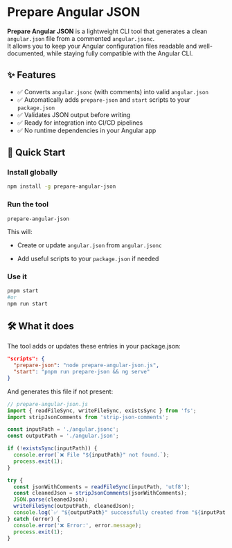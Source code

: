 # Prepare Angular JSON

**Prepare Angular JSON** is a lightweight CLI tool that generates a clean `angular.json` file from a commented `angular.jsonc`.  
It allows you to keep your Angular configuration files readable and well-documented, while staying fully compatible with the Angular CLI.

## ✨ Features

- ✅ Converts `angular.jsonc` (with comments) into valid `angular.json`
- ✅ Automatically adds `prepare-json` and `start` scripts to your `package.json`
- ✅ Validates JSON output before writing
- ✅ Ready for integration into CI/CD pipelines
- ✅ No runtime dependencies in your Angular app

## 🚀 Quick Start

### Install globally

```bash
npm install -g prepare-angular-json

```

### Run the tool

```
prepare-angular-json
```
This will:

- Create or update `angular.json` from `angular.jsonc`

- Add useful scripts to your `package.json` if needed

### Use it

```bash
pnpm start
#or
npm run start
```

## 🛠 What it does

The tool adds or updates these entries in your package.json:

```json
"scripts": {
  "prepare-json": "node prepare-angular-json.js",
  "start": "pnpm run prepare-json && ng serve"
}
```

And generates this file if not present:
```js
// prepare-angular-json.js
import { readFileSync, writeFileSync, existsSync } from 'fs';
import stripJsonComments from 'strip-json-comments';

const inputPath = './angular.jsonc';
const outputPath = './angular.json';

if (!existsSync(inputPath)) {
  console.error(`❌ File "${inputPath}" not found.`);
  process.exit(1);
}

try {
  const jsonWithComments = readFileSync(inputPath, 'utf8');
  const cleanedJson = stripJsonComments(jsonWithComments);
  JSON.parse(cleanedJson);
  writeFileSync(outputPath, cleanedJson);
  console.log(`✅ "${outputPath}" successfully created from "${inputPath}".`);
} catch (error) {
  console.error('❌ Error:', error.message);
  process.exit(1);
}
```